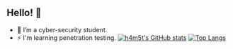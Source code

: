 
## Hello! 👋
- 🌱 I’m a cyber-security student.
- ⚡ I'm learning penetration testing.
[![h4m5t's GitHub stats](https://github-readme-stats.vercel.app/api?username=h4m5t)](https://github.com/h4m5t/github-readme-stats)
[![Top Langs](https://github-readme-stats.vercel.app/api/top-langs/?username=h4m5t)](https://github.com/h4m5t/github-readme-stats)


